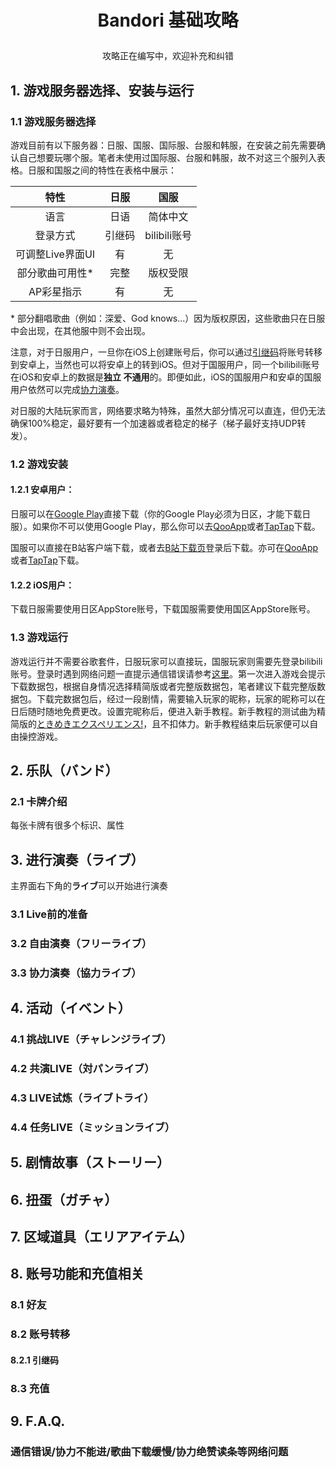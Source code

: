 # <p align="center">Bandori 基础攻略
<p align="center">攻略正在编写中，欢迎补充和纠错
  
## 1. 游戏服务器选择、安装与运行

### 1.1 游戏服务器选择

游戏目前有以下服务器：日服、国服、国际服、台服和韩服，在安装之前先需要确认自己想要玩哪个服。笔者未使用过国际服、台服和韩服，故不对这三个服列入表格。日服和国服之间的特性在表格中展示：

|特性|日服|国服|
|:---:|:---:|:---:|
|语言|日语|简体中文|
|登录方式|引继码|bilibili账号|
|可调整Live界面UI|有|无|
|部分歌曲可用性*|完整|版权受限|
|AP彩星指示|有|无|

\* 部分翻唱歌曲（例如：深爱、God knows...）因为版权原因，这些歌曲只在日服中会出现，在其他服中则不会出现。

注意，对于日服用户，一旦你在iOS上创建账号后，你可以通过[引继码](#821-引继码)将账号转移到安卓上，当然也可以将安卓上的转到iOS。但对于国服用户，同一个bilibili账号在iOS和安卓上的数据是**独立 不通用**的。即便如此，iOS的国服用户和安卓的国服用户依然可以完成[协力演奏](#33-协力演奏協力ライブ)。

对日服的大陆玩家而言，网络要求略为特殊，虽然大部分情况可以直连，但仍无法确保100%稳定，最好要有一个加速器或者稳定的梯子（梯子最好支持UDP转发）。

### 1.2 游戏安装

#### 1.2.1 安卓用户：

日服可以在[Google Play](https://play.google.com/store/apps/details?id=jp.co.craftegg.band)直接下载（你的Google Play必须为日区，才能下载日服）。如果你不可以使用Google Play，那么你可以去[QooApp](https://apps.qoo-app.com/app/4847)或者[TapTap](https://www.tap.io/app/38284)下载。

国服可以直接在B站客户端下载，或者去[B站下载页](https://www.biligame.com/detail/?id=168&sourceFrom=1112&action=1)登录后下载。亦可在[QooApp](https://apps.qoo-app.com/app/7982)或者[TapTap](https://www.tap.io/app/67848)下载。

#### 1.2.2 iOS用户：

下载日服需要使用日区AppStore账号，下载国服需要使用国区AppStore账号。

### 1.3 游戏运行

游戏运行并不需要谷歌套件，日服玩家可以直接玩，国服玩家则需要先登录bilibili账号。登录时遇到网络问题一直提示通信错误请参考[这里](#通信错误协力不能进歌曲下载缓慢协力绝赞读条等网络问题)。第一次进入游戏会提示下载数据包，根据自身情况选择精简版或者完整版数据包，笔者建议下载完整版数据包。下载完数据包后，经过一段剧情，需要输入玩家的昵称，玩家的昵称可以在日后随时随地免费更改。设置完昵称后，便进入新手教程。新手教程的测试曲为精简版的[ときめきエクスペリエンス!](https://zh.moegirl.org/%E5%BF%83%E8%B7%B3%E4%BD%93%E9%AA%8C(%E5%8D%95%E6%9B%B2)#)，且不扣体力。新手教程结束后玩家便可以自由操控游戏。

## 2. 乐队（バンド）

### 2.1 卡牌介绍

每张卡牌有很多个标识、属性

## 3. 进行演奏（ライブ）

主界面右下角的**ライブ**可以开始进行演奏

### 3.1 Live前的准备

### 3.2 自由演奏（フリーライブ）
### 3.3 协力演奏（協力ライブ）

## 4. 活动（イベント）
### 4.1 挑战LIVE（チャレンジライブ）
### 4.2 共演LIVE（対パンライブ）
### 4.3 LIVE试炼（ライブトライ）
### 4.4 任务LIVE（ミッションライブ）

## 5. 剧情故事（ストーリー）

## 6. 扭蛋（ガチャ）

## 7. 区域道具（エリアアイテム）

## 8. 账号功能和充值相关
### 8.1 好友
### 8.2 账号转移
#### 8.2.1 引继码
### 8.3 充值

## 9. F.A.Q.
### 通信错误/协力不能进/歌曲下载缓慢/协力绝赞读条等网络问题
